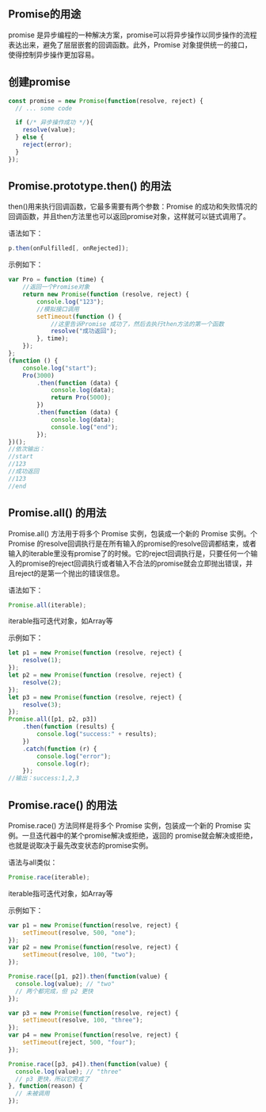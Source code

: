 ## Promise的用途

promise 是异步编程的一种解决方案，promise可以将异步操作以同步操作的流程表达出来，避免了层层嵌套的回调函数。此外，Promise 对象提供统一的接口，使得控制异步操作更加容易。

## 创建promise

~~~js
const promise = new Promise(function(resolve, reject) {
  // ... some code

  if (/* 异步操作成功 */){
    resolve(value);
  } else {
    reject(error);
  }
});
~~~

## Promise.prototype.then() 的用法

then()用来执行回调函数，它最多需要有两个参数：Promise 的成功和失败情况的回调函数，并且then方法里也可以返回promise对象，这样就可以链式调用了。

语法如下：

~~~js
p.then(onFulfilled[, onRejected]);
~~~

示例如下：

~~~js
var Pro = function (time) {
    //返回一个Promise对象
    return new Promise(function (resolve, reject) {
        console.log("123");
        //模拟接口调用
        setTimeout(function () {
            //这里告诉Promise 成功了，然后去执行then方法的第一个函数
            resolve("成功返回");
        }, time);
    });
};
(function () {
    console.log("start");
    Pro(3000)
        .then(function (data) {
            console.log(data);
            return Pro(5000);
        })
        .then(function (data) {
            console.log(data);
            console.log("end");
        });
})();
//依次输出：
//start
//123
//成功返回
//123
//end
~~~

## Promise.all() 的用法

Promise.all() 方法用于将多个 Promise 实例，包装成一个新的 Promise 实例。个 Promise 的resolve回调执行是在所有输入的promise的resolve回调都结束，或者输入的iterable里没有promise了的时候。它的reject回调执行是，只要任何一个输入的promise的reject回调执行或者输入不合法的promise就会立即抛出错误，并且reject的是第一个抛出的错误信息。

语法如下：

~~~js
Promise.all(iterable);
~~~

iterable指可迭代对象，如Array等

示例如下：

~~~js
let p1 = new Promise(function (resolve, reject) {
    resolve(1);
});
let p2 = new Promise(function (resolve, reject) {
    resolve(2);
});
let p3 = new Promise(function (resolve, reject) {
    resolve(3);
});
Promise.all([p1, p2, p3])
    .then(function (results) {
        console.log("success:" + results);
    })
    .catch(function (r) {
        console.log("error");
        console.log(r);
    });
//输出：success:1,2,3
~~~

## Promise.race() 的用法

Promise.race() 方法同样是将多个 Promise 实例，包装成一个新的 Promise 实例。一旦迭代器中的某个promise解决或拒绝，返回的 promise就会解决或拒绝，也就是说取决于最先改变状态的promise实例。

语法与all类似：

```js
Promise.race(iterable);
```

iterable指可迭代对象，如Array等

示例如下：

```js
var p1 = new Promise(function(resolve, reject) {
    setTimeout(resolve, 500, "one");
});
var p2 = new Promise(function(resolve, reject) {
    setTimeout(resolve, 100, "two");
});

Promise.race([p1, p2]).then(function(value) {
  console.log(value); // "two"
  // 两个都完成，但 p2 更快
});

var p3 = new Promise(function(resolve, reject) {
    setTimeout(resolve, 100, "three");
});
var p4 = new Promise(function(resolve, reject) {
    setTimeout(reject, 500, "four");
});

Promise.race([p3, p4]).then(function(value) {
  console.log(value); // "three"
  // p3 更快，所以它完成了
}, function(reason) {
  // 未被调用
});
```

